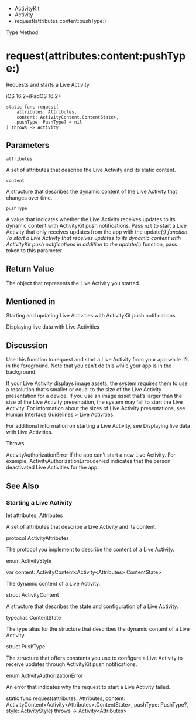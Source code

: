 

- ActivityKit
- Activity
-  request(attributes:content:pushType:) 

Type Method

# request(attributes:content:pushType:)

Requests and starts a Live Activity.

iOS 16.2+iPadOS 16.2+

``` source
static func request(
    attributes: Attributes,
    content: ActivityContent.ContentState>,
    pushType: PushType? = nil
) throws -> Activity
```

## Parameters 

`attributes`  

A set of attributes that describe the Live Activity and its static content.

`content`  

A structure that describes the dynamic content of the Live Activity that changes over time.

`pushType`  

A value that indicates whether the Live Activity receives updates to its dynamic content with ActivityKit push notifications. Pass `nil` to start a Live Activity that only receives updates from the app with the update(_:) function. To start a Live Activity that receives updates to its dynamic content with ActivityKit push notifications in addition to the update(_:) function, pass token to this parameter.

## Return Value

The object that represents the Live Activity you started.

## Mentioned in 

Starting and updating Live Activities with ActivityKit push notifications

Displaying live data with Live Activities

## Discussion

Use this function to request and start a Live Activity from your app while it’s in the foreground. Note that you can’t do this while your app is in the background.

If your Live Activity displays image assets, the system requires them to use a resolution that’s smaller or equal to the size of the Live Activity presentation for a device. If you use an image asset that’s larger than the size of the Live Activity presentation, the system may fail to start the Live Activity. For information about the sizes of Live Activity presentations, see Human Interface Guidelines > Live Activities.

For additional information on starting a Live Activity, see Displaying live data with Live Activities.

Throws

ActivityAuthorizationError if the app can’t start a new Live Activity. For example, ActivityAuthorizationError.denied indicates that the person deactivated Live Activities for the app.

## See Also

### Starting a Live Activity

let attributes: Attributes

A set of attributes that describe a Live Activity and its content.

protocol ActivityAttributes

The protocol you implement to describe the content of a Live Activity.

enum ActivityStyle

var content: ActivityContent&lt;Activity&lt;Attributes>.ContentState>

The dynamic content of a Live Activity.

struct ActivityContent

A structure that describes the state and configuration of a Live Activity.

typealias ContentState

The type alias for the structure that describes the dynamic content of a Live Activity.

struct PushType

The structure that offers constants you use to configure a Live Activity to receive updates through ActivityKit push notifications.

enum ActivityAuthorizationError

An error that indicates why the request to start a Live Activity failed.

static func request(attributes: Attributes, content: ActivityContent&lt;Activity&lt;Attributes>.ContentState>, pushType: PushType?, style: ActivityStyle) throws -> Activity&lt;Attributes>

